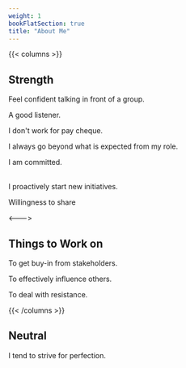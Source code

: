 ```yaml
---
weight: 1
bookFlatSection: true
title: "About Me"
---
```


{{< columns >}} <!-- begin columns block -->
## Strength
Feel confident talking in front of a group.

A good listener.  

I don't work for pay cheque.  

I always go beyond what is expected from my role.  

I am committed.  
<br />  

I proactively start new initiatives.  

Willingness to share  

 

<---> <!-- magic separator, between columns -->

## Things to Work on

To get buy-in from stakeholders.  

To effectively influence others. 

To deal with resistance.  

{{< /columns >}}
 
## Neutral
I tend to strive for perfection.